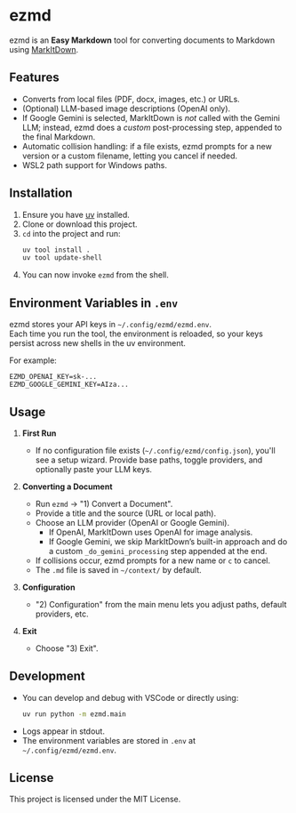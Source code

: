 # ezmd

ezmd is an **Easy Markdown** tool for converting documents to Markdown using 
[MarkItDown](https://github.com/microsoft/markitdown). 

## Features

- Converts from local files (PDF, docx, images, etc.) or URLs.
- (Optional) LLM-based image descriptions (OpenAI only).
- If Google Gemini is selected, MarkItDown is *not* called with the Gemini LLM; 
  instead, ezmd does a *custom* post-processing step, appended to the final Markdown.
- Automatic collision handling: if a file exists, ezmd prompts for a new version 
  or a custom filename, letting you cancel if needed.
- WSL2 path support for Windows paths.

## Installation

1. Ensure you have [uv](https://github.com/astral-sh/uv) installed.
2. Clone or download this project.
3. `cd` into the project and run:
   ```bash
   uv tool install .
   uv tool update-shell
   ```
4. You can now invoke `ezmd` from the shell.

## Environment Variables in `.env`

ezmd stores your API keys in `~/.config/ezmd/ezmd.env`.  
Each time you run the tool, the environment is reloaded, so 
your keys persist across new shells in the uv environment.

For example:
```
EZMD_OPENAI_KEY=sk-...
EZMD_GOOGLE_GEMINI_KEY=AIza...
```

## Usage

1. **First Run**  
   - If no configuration file exists (`~/.config/ezmd/config.json`), 
     you'll see a setup wizard. Provide base paths, toggle providers, 
     and optionally paste your LLM keys.

2. **Converting a Document**  
   - Run `ezmd` -> "1) Convert a Document".
   - Provide a title and the source (URL or local path).
   - Choose an LLM provider (OpenAI or Google Gemini). 
     - If OpenAI, MarkItDown uses OpenAI for image analysis. 
     - If Google Gemini, we skip MarkItDown’s built-in approach and do a custom `_do_gemini_processing` step appended at the end.
   - If collisions occur, ezmd prompts for a new name or `c` to cancel.
   - The `.md` file is saved in `~/context/` by default.

3. **Configuration**  
   - "2) Configuration" from the main menu lets you 
     adjust paths, default providers, etc.

4. **Exit**  
   - Choose "3) Exit".

## Development

- You can develop and debug with VSCode or directly using:
  ```bash
  uv run python -m ezmd.main
  ```
- Logs appear in stdout.  
- The environment variables are stored in `.env` at `~/.config/ezmd/ezmd.env`.

## License

This project is licensed under the MIT License. 
